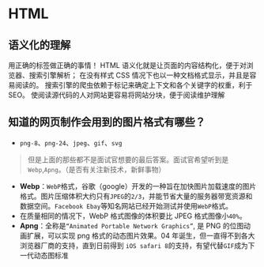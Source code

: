 # HTML

## 语义化的理解

用正确的标签做正确的事情！
HTML 语义化就是让页面的内容结构化，便于对浏览器、搜索引擎解析；
在没有样式 CSS 情况下也以一种文档格式显示，并且是容易阅读的。
搜索引擎的爬虫依赖于标记来确定上下文和各个关键字的权重，利于 SEO。
使阅读源代码的人对网站更容易将网站分块，便于阅读维护理解

## 知道的网页制作会用到的图片格式有哪些？

- `png-8`、`png-24`、`jpeg`、`gif`、`svg`

> 但是上面的那些都不是面试官想要的最后答案。面试官希望听到是`Webp`,`Apng`。（是否有关注新技术，新鲜事物）

- **Webp**：`WebP`格式，谷歌（google）开发的一种旨在加快图片加载速度的图片格式。图片压缩体积大约只有`JPEG`的`2/3`，并能节省大量的服务器带宽资源和数据空间。`Facebook Ebay`等知名网站已经开始测试并使用`WebP`格式。
- 在质量相同的情况下，WebP 格式图像的体积要比 JPEG 格式图像小`40%`。
- **Apng**：全称是`“Animated Portable Network Graphics”`, 是 PNG 的位图动画扩展，可以实现 png 格式的动态图片效果。04 年诞生，但一直得不到各大浏览器厂商的支持，直到日前得到 `iOS safari 8`的支持，有望代替`GIF`成为下一代动态图标准
